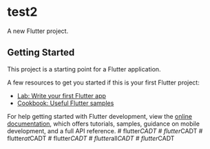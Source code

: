 # test2

A new Flutter project.

## Getting Started

This project is a starting point for a Flutter application.

A few resources to get you started if this is your first Flutter project:

- [Lab: Write your first Flutter app](https://docs.flutter.dev/get-started/codelab)
- [Cookbook: Useful Flutter samples](https://docs.flutter.dev/cookbook)

For help getting started with Flutter development, view the
[online documentation](https://docs.flutter.dev/), which offers tutorials,
samples, guidance on mobile development, and a full API reference.
#   f l u t t e r _ C A D T  
 #   f l u t t e r _ C A D T  
 #   f l u t t e r _ a t _ C A D T  
 #   f l u t t e r _ C A D T  
 #   f l u t t e r _ a l l _ C A D T  
 #   f l u t t e r _ C A D T  
 